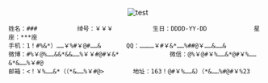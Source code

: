 `                                 `![test](https://t1.picb.cc/uploads/2020/06/24/tcWPz0.png)
                                        


```text
姓名：###           绰号：￥￥￥           生日：DDDD-YY-DD				星座：***座         
手机：1！#%&*）……￥%#￥@#……&       QQ：…………￥#￥&*……%##@￥……&……& 			
微博：#%￥@%……&&*&&……%￥￥#@#￥&*				微信：@%￥@#￥%……&*@#￥%……&*&……%￥#@
邮箱：<！￥%……&*（（*&……%￥#@>        地址：163！@#￥%……&）（*&……%#@#￥%23
```
